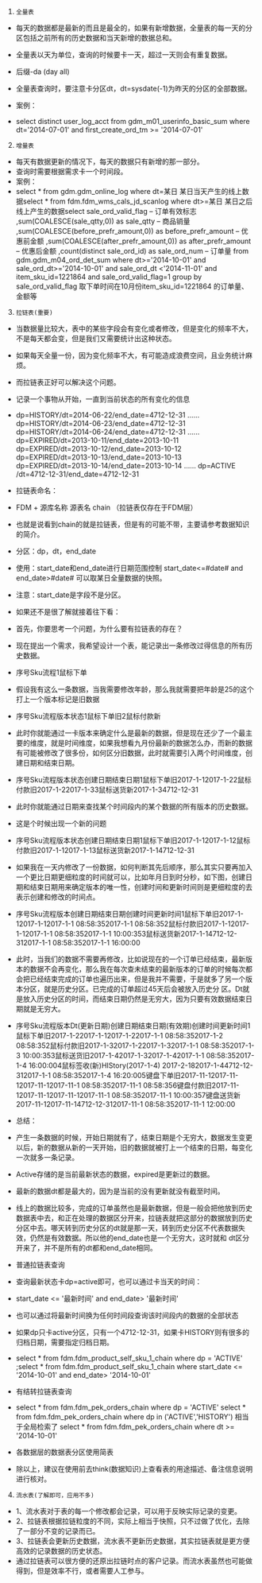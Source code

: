 1)     全量表
* 每天的数据都是最新的而且是最全的，如果有新增数据，全量表的每一天的分区包括之前所有的历史数据和当天新增的数据总和。
* 全量表以天为单位，查询的时候要卡一天，超过一天则会有重复数据。

* 后缀-da  (day all)
* 全量表查询时，要注意卡分区dt，dt=sysdate(-1)为昨天的分区的全部数据。
* 案例：
* select distinct user_log_acct from gdm_m01_userinfo_basic_sum where dt='2014-07-01' and first_create_ord_tm >= '2014-07-01'

2)     增量表
* 每天有数据更新的情况下，每天的数据只有新增的那一部分。
* 查询时需要根据需求卡一个时间段。
* 案例：
* select *  from gdm.gdm_online_log where dt=某日  某日当天产生的线上数据select  *  from fdm.fdm_wms_cals_jd_scanlog  where  dt>=某日  某日之后线上产生的数据select sale_ord_valid_flag – 订单有效标志  ,sum(COALESCE(sale_qtty,0)) as sale_qtty  – 商品销量  ,sum(COALESCE(before_prefr_amount,0)) as before_prefr_amount – 优惠前金额  ,sum(COALESCE(after_prefr_amount,0)) as after_prefr_amount – 优惠后金额  ,count(distinct sale_ord_id) as sale_ord_num – 订单量  from gdm.gdm_m04_ord_det_sum  where dt>='2014-10-01' and sale_ord_dt>='2014-10-01' and sale_ord_dt <'2014-11-01' and item_sku_id=1221864  and sale_ord_valid_flag=1  group by sale_ord_valid_flag  取下单时间在10月份item_sku_id=1221864 的订单量、金额等

3)     拉链表(重要)
* 当数据量比较大，表中的某些字段会有变化或者修改，但是变化的频率不大，不是每天都会变，但是我们又需要统计出这种状态。
* 如果每天全量一份，因为变化频率不大，有可能造成浪费空间，且业务统计麻烦。
* 而拉链表正好可以解决这个问题。
* 记录一个事物从开始，一直到当前状态的所有变化的信息
* dp=HISTORY/dt=2014-06-22/end_date=4712-12-31  ......  dp=HISTORY/dt=2014-06-23/end_date=4712-12-31  dp=HISTORY/dt=2014-06-24/end_date=4712-12-31  ......  dp=EXPIRED/dt=2013-10-11/end_date=2013-10-11  dp=EXPIRED/dt=2013-10-12/end_date=2013-10-12  dp=EXPIRED/dt=2013-10-13/end_date=2013-10-13  dp=EXPIRED/dt=2013-10-14/end_date=2013-10-14  ......  dp=ACTIVE /dt=4712-12-31/end_date=4712-12-31

* 拉链表命名：
* FDM + 源库名称 源表名 chain （拉链表仅存在于FDM层）
* 也就是说看到chain的就是拉链表，但是有的可能不带，主要请参考数据知识的简介。
* 分区：dp，dt，end_date
* 使用：start_date和end_date进行日期范围控制 start_date<=#date# and end_date>#date# 可以取某日全量数据的快照。
* 注意：start_date是字段不是分区。



* 如果还不是很了解就接着往下看：
* 首先，你要思考一个问题，为什么要有拉链表的存在？
* 现在提出一个需求，我希望设计一个表，能记录出一条修改过得信息的所有历史数据。
* 序号Sku流程1鼠标下单
* 假设我有这么一条数据，当我需要修改年龄，那么我就需要把年龄是25的这个打上一个版本标记是旧数据
* 序号Sku流程版本状态1鼠标下单旧2鼠标付款新
* 此时你就能通过一卡版本来确定什么是最新的数据，但是现在还少了一个最主要的维度，就是时间维度，如果我想看九月份最新的数据怎么办，而新的数据有可能被修改了很多份，如何区分旧数据，此时就需要引入两个时间维度，创建日期和结束日期。
* 序号Sku流程版本状态创建日期结束日期1鼠标下单旧2017-1-12017-1-22鼠标付款旧2017-1-22017-1-33鼠标送货新2017-1-34712-12-31
* 此时你就能通过日期来查找某个时间段内的某个数据的所有版本的历史数据。
* 这是个时候出现一个新的问题
* 序号Sku流程版本状态创建日期结束日期1鼠标下单旧2017-1-12017-1-12鼠标付款旧2017-1-12017-1-13鼠标送货新2017-1-14712-12-31
* 如果我在一天内修改了一份数据，如何判断其先后顺序，那么其实只要再加入一个更比日期更细粒度的时间就可以，比如年月日到时分秒，如下图，创建日期和结束日期用来确定版本的唯一性，创建时间和更新时间则是更细粒度的去表示创建和修改的时间点。
* 序号Sku流程版本创建日期结束日期创建时间更新时间1鼠标下单旧2017-1-12017-1-12017-1-1 08:58:352017-1-1 08:58:352鼠标付款旧2017-1-12017-1-12017-1-1 08:58:352017-1-1 10:00:353鼠标送货新2017-1-14712-12-312017-1-1 08:58:352017-1-1 16:00:00
* 此时，当我们的数据不需要再修改，比如说现在的一个订单已经结束，最新版本的数据不会再变化，那么我在每次查未结束的最新版本的订单的时候每次都会把已经结束完成的订单也遍历出来，但是我并不需要，于是就多了另一个版本分区，就是历史分区。已完成的订单超过45天后会被放入历史分        区。Dt就是放入历史分区的时间，而结束日期仍然是无穷大，因为只要有效数据结束日期就是无穷大。
* 序号Sku流程版本Dt(更新日期)创建日期结束日期(有效期)创建时间更新时间1鼠标下单旧2017-1-22017-1-12017-1-22017-1-1 08:58:352017-1-2 08:58:352鼠标付款旧2017-1-32017-1-22017-1-32017-1-1 08:58:352017-1-3 10:00:353鼠标送货旧2017-1-42017-1-32017-1-42017-1-1 08:58:352017-1-4 16:00:004鼠标签收(新)HIStory(2017-1-4)  2017-2-182017-1-44712-12-312017-1-1 08:58:352017-1-4 16:20:005键盘下单旧2017-11-12017-11-12017-11-12017-11-1 08:58:352017-11-1 08:58:356键盘付款旧2017-11-12017-11-12017-11-12017-11-1 08:58:352017-11-1 10:00:357键盘送货新2017-11-12017-11-14712-12-312017-11-1 08:58:352017-11-1 12:00:00
* 总结：
* 产生一条数据的时候，开始日期就有了，结束日期是个无穷大，数据发生变更以后，新的数据从新的一天开始，旧的数据就被打上一个结束的日期，每变化一次就多一条记录。
* Active存储的是当前最新状态的数据，expired是更新过的数据。
* 最新的数据dt都是最大的，因为是当前的没有更新就没有截至时间。
* 线上的数据比较多，完成的订单虽然也是最新数据，但是一般会把他放到历史数据表中去，和正在处理的数据区分开来，拉链表就把这部分的数据放到历史分区中去。哪天转到历史分区的dt就是那一天，转到历史分区不代表数据失效，仍然是有效数据。所以他的end_date也是一个无穷大，这时就和        dt区分开来了，并不是所有的dt都和end_date相同。

* 普通拉链表查询
* 查询最新状态卡dp=active即可，也可以通过卡当天的时间：
* start_date <= '最新时间' and end_date> '最新时间'
* 也可以通过将最新时间换为任何时间段查询该时间段内的数据的全部状态
* 如果dp只卡active分区，只有一个4712-12-31，如果卡HISTORY则有很多的归档日期，需要指定归档日期。
* select * from fdm.fdm_product_self_sku_1_chain where dp = 'ACTIVE' ;select * from fdm.fdm_product_self_sku_1_chain where start_date <= '2014-10-01' and end_date> '2014-10-01'

* 有结转拉链表查询
* select * from fdm.fdm_pek_orders_chain where dp = 'ACTIVE'  select * from fdm.fdm_pek_orders_chain where dp in ('ACTIVE','HISTORY') 相当于全局检索了  select * from fdm.fdm_pek_orders_chain where dt >= '2014-10-01'

* 各数据层的数据表分区使用简表

* 除以上，建议在使用前去think(数据知识)上查看表的用途描述、备注信息说明进行核对。
4)     流水表(了解即可，应用不多)
* 1、流水表对于表的每一个修改都会记录，可以用于反映实际记录的变更。
* 2、拉链表根据拉链粒度的不同，实际上相当于快照，只不过做了优化，去除了一部分不变的记录而已。
* 3、拉链表会更新历史数据，流水表不更新历史数据，其实拉链表就是更方便高效的记录数据的历史状态。
* 通过拉链表可以很方便的还原出拉链时点的客户记录。而流水表虽然也可能做得到，但是效率不行，或者需要人工参与。